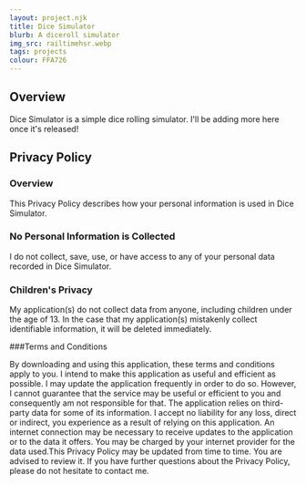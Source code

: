 ```yaml
---
layout: project.njk
title: Dice Simulator
blurb: A diceroll simulator
img_src: railtimehsr.webp 
tags: projects
colour: FFA726
---
```


## Overview

Dice Simulator is a simple dice rolling simulator. I'll be adding more here once it's released!

## Privacy Policy

### Overview
This Privacy Policy describes how your personal information is used in Dice Simulator.

### No Personal Information is Collected

I do not collect, save, use, or have access to any of your personal data recorded in Dice Simulator.

### Children's Privacy

My application(s) do not collect data from anyone, including children under the age of 13. In the case that my application(s) mistakenly collect identifiable information, it will be deleted immediately.

###Terms and Conditions

By downloading and using this application, these terms and conditions apply to you. I intend to make this application as useful and efficient as possible. I may update the application frequently in order to do so. However,
I cannot guarantee that the service may be useful or efficient to you and consequently am not responsible for that. The application relies on third-party data for some of its information. I accept no liability for any loss, direct or indirect, you experience as a result of relying on this application. An internet connection may be necessary to receive updates to the application or to the data it offers. You may be charged by your internet provider for the data used.This Privacy Policy may be updated from time to time. You are advised to review it. If you have further questions about the Privacy Policy, please do not hesitate to contact me.